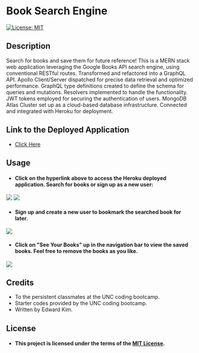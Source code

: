 # Book Search Engine
[![License: MIT](https://img.shields.io/badge/License-MIT-yellow.svg)](https://opensource.org/licenses/MIT)

## Description
Search for books and save them for future reference! This is a MERN stack web application leveraging the Google Books API search engine, using conventional RESTful routes. Transformed and refactored into a GraphQL API. Apollo Client/Server dispatched for precise data retrieval and optimized performance. GraphQL type definitions created to define the schema for queries and mutations. Resolvers implemented to handle the functionality. JWT tokens employed for securing the authentication of users. MongoDB Atlas Cluster set up as a cloud-based database infrastructure. Connected and integrated with Heroku for deployment.

## Link to the Deployed Application
* [Click Here](https://eddyk15501-book-search-7acba26d9652.herokuapp.com/)

## Usage
* #### Click on the hyperlink above to access the Heroku deployed application. Search for books or sign up as a new user:

<img src="https://user-images.githubusercontent.com/88423414/280179313-92f92e2c-860a-4e31-a89f-d3b91cbd6712.png" />

<img src="https://user-images.githubusercontent.com/88423414/280179332-36bb4998-5e5f-4e8b-92a6-8f2dc9209c79.png" />

* #### Sign up and create a new user to bookmark the searched book for later. 

<img src="https://user-images.githubusercontent.com/88423414/280179389-cf0ca167-d2bb-4955-89f1-7067b7c6e151.png" />

* #### Click on "See Your Books" up in the navigation bar to view the saved books. Feel free to remove the books as you like.

<img src="https://user-images.githubusercontent.com/88423414/280179423-d9ff65c0-61f7-4b9f-8cb9-515cfbc13aba.png" />

## Credits
* To the persistent classmates at the UNC coding bootcamp.
* Starter codes provided by the UNC coding bootcamp.
* Written by Edward Kim.

## License
* #### This project is licensed under the terms of the [MIT License](./LICENSE).

